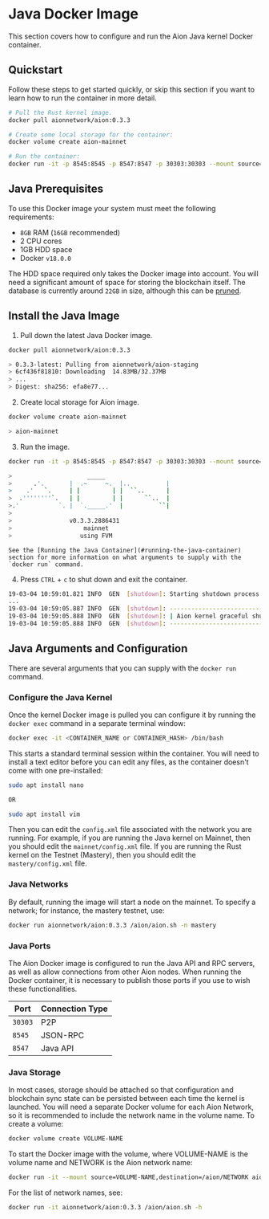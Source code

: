 # Java Docker Image

This section covers how to configure and run the Aion Java kernel Docker container.

## Quickstart

Follow these steps to get started quickly, or skip this section if you want to learn how to run the container in more detail.

```bash
# Pull the Rust kernel image.
docker pull aionnetwork/aion:0.3.3

# Create some local storage for the container:
docker volume create aion-mainnet

# Run the container:
docker run -it -p 8545:8545 -p 8547:8547 -p 30303:30303 --mount source=aion-mainnet,destination=/aion/mainnet aionnetwork/aion:0.3.3
```

## Java Prerequisites

To use this Docker image your system must meet the following requirements:

- `8GB` RAM (`16GB` recommended)
- 2 CPU cores
- 1GB HDD space
- Docker `v18.0.0`

The HDD space required only takes the Docker image into account. You will need a significant amount of space for storing the blockchain itself. The database is currently around `22GB` in size, although this can be [pruned](https://docs.aion.network/docs/database#section-state-database-pruning).

## Install the Java Image

1. Pull down the latest Java Docker image.

```bash
docker pull aionnetwork/aion:0.3.3

> 0.3.3-latest: Pulling from aionnetwork/aion-staging
> 6cf436f81810: Downloading  14.83MB/32.37MB
> ...
> Digest: sha256: efa8e77...
```

2. Create local storage for Aion image.

```bash
docker volume create aion-mainnet

> aion-mainnet
```

3. Run the image.

```bash
docker run -it -p 8545:8545 -p 8547:8547 -p 30303:30303 --mount source=aion-mainnet,destination=/aion/mainnet aionnetwork/aion:0.3.3

>                     _____
>      .'.       |  .~     ~.  |..          |
>    .'   `.     | |         | |  ``..      |
>  .''''''''`.   | |         | |      ``..  |
>.'           `. |  `._____.'  |          ``|
>
>                v0.3.3.2886431
>                    mainnet
>                   using FVM
```

    See the [Running the Java Container](#running-the-java-container) section for more information on what arguments to supply with the `docker run` command.

4. Press `CTRL` + `c` to shut down and exit the container.

```bash
19-03-04 10:59:01.821 INFO  GEN  [shutdown]: Starting shutdown process...
...
19-03-04 10:59:05.887 INFO  GEN  [shutdown]: ---------------------------------------------
19-03-04 10:59:05.888 INFO  GEN  [shutdown]: | Aion kernel graceful shutdown successful! |
19-03-04 10:59:05.888 INFO  GEN  [shutdown]: ---------------------------------------------
```

## Java Arguments and Configuration

There are several arguments that you can supply with the `docker run` command.

### Configure the Java Kernel

Once the kernel Docker image is pulled you can configure it by running the `docker exec` command in a separate terminal window:

```bash
docker exec -it <CONTAINER_NAME or CONTAINER_HASH> /bin/bash
```

This starts a standard terminal session within the container. You will need to install a text editor before you can edit any files, as the container doesn't come with one pre-installed:

```bash
sudo apt install nano

OR

sudo apt install vim
```

Then you can edit the `config.xml` file associated with the network you are running. For example, if you are running the Java kernel on Mainnet, then you should edit the `mainnet/config.xml` file. If you are running the Rust kernel on the Testnet (Mastery), then you should edit the `mastery/config.xml` file.

### Java Networks

By default, running the image will start a node on the mainnet. To specify a network; for instance, the mastery testnet, use:

```bash
docker run aionnetwork/aion:0.3.3 /aion/aion.sh -n mastery
```

### Java Ports

The Aion Docker image is configured to run the Java API and RPC servers, as well as allow connections from other Aion nodes. When running the Docker container, it is necessary to publish those ports if you use to wish these functionalities.

| Port | Connection Type |
| ---- | ------- |
| `30303` | P2P |
| `8545` | JSON-RPC |
| `8547` | Java API |

### Java Storage

In most cases, storage should be attached so that configuration and blockchain sync state can be persisted between each time the kernel is launched. You will need a separate Docker volume for each Aion Network, so it is recommended to include the network name in the volume name. To create a volume:

```bash
docker volume create VOLUME-NAME
```

To start the Docker image with the volume, where VOLUME-NAME is the volume name and NETWORK is the Aion network name:

```bash
docker run -it --mount source=VOLUME-NAME,destination=/aion/NETWORK aionnetwork/aion:0.3.3
```

For the list of network names, see:

```bash
docker run -it aionnetwork/aion:0.3.3 /aion/aion.sh -h
```

